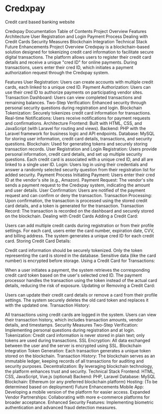 # Credxpay
Credit card based banking website

Credxpay Documentation
Table of Contents
Project Overview
Features
Architecture
User Registration and Login
Payment Process
Dealing with Credit Cards
Security Measures
Blockchain Integration
Technical Stack
Future Enhancements
Project Overview
Credxpay is a blockchain-based solution designed for tokenizing credit card information to facilitate secure digital transactions. The platform allows users to register their credit card details and receive a unique "cred ID" for online payments. During transactions, users enter their cred ID, which initiates a payment authorization request through the Credxpay system.

Features
User Registration: Users can create accounts with multiple credit cards, each linked to a unique cred ID.
Payment Authorization: Users can use their cred ID to authorize payments on participating vendor sites.
Transaction Dashboard: Users can view completed transactions and remaining balances.
Two-Step Verification: Enhanced security through personal security questions during registration and login.
Blockchain Tokenization: Securely tokenizes credit card information for transactions.
Real-time Notifications: Users receive notifications for payment requests and confirmations.
Architecture
Frontend: Built with HTML, CSS, and JavaScript (with Laravel for routing and views).
Backend: PHP with the Laravel framework for business logic and API endpoints.
Database: MySQL for storing user information, credit card details, transactions, and security questions.
Blockchain: Used for generating tokens and securely storing transaction records.
User Registration and Login
Registration:
Users provide personal information, credit card details, and set up multiple security questions.
Each credit card is associated with a unique cred ID, and all are linked to a single user ID.
Login:
Users log in using their credentials and answer a randomly selected security question from their registration list for added security.
Payment Process
Initiating Payment: Users enter their cred ID at the vendor's site (e.g., Amazon).
Payment Request: The vendor's site sends a payment request to the Credxpay system, indicating the amount and user details.
User Confirmation: Users are notified of the payment request and can confirm or deny the transaction.
Transaction Processing: Upon confirmation, the transaction is processed using the stored credit card details, and a token is generated for the transaction.
Transaction Record: The transaction is recorded on the dashboard and securely stored on the blockchain.
Dealing with Credit Cards
Adding a Credit Card:

Users can add multiple credit cards during registration or from their profile settings.
For each card, users enter the card number, expiration date, CVV, and billing address.
The system generates a unique cred ID for each credit card.
Storing Credit Card Details:

Credit card information should be securely tokenized. Only the token representing the card is stored in the database.
Sensitive data (like the card number) is encrypted before storage.
Using a Credit Card for Transactions:

When a user initiates a payment, the system retrieves the corresponding credit card token based on the user's selected cred ID.
The payment processor handles the transaction using the token instead of the actual card details, reducing the risk of exposure.
Updating or Removing a Credit Card:

Users can update their credit card details or remove a card from their profile settings.
The system securely deletes the old card token and replaces it with the updated one.
Transaction History:

All transactions using credit cards are logged in the system.
Users can view their transaction history, which includes transaction amounts, vendor details, and timestamps.
Security Measures
Two-Step Verification: Implementing personal questions during registration and at login.
Tokenization: Credit card information is never stored in plain text; only tokens are used during transactions.
SSL Encryption: All data exchanged between the user and the server is encrypted using SSL.
Blockchain Integration
Token Generation: Each transaction generates a unique token stored on the blockchain.
Transaction History: The blockchain serves as an immutable ledger, keeping records of all transactions for auditing and security purposes.
Decentralization: By leveraging blockchain technology, the platform enhances trust and security.
Technical Stack
Frontend: HTML, CSS, JavaScript, Vue.js (optional)
Backend: PHP, Laravel
Database: MySQL
Blockchain: Ethereum (or any preferred blockchain platform)
Hosting: (To be determined based on deployment)
Future Enhancements
Mobile App: Developing a mobile version of the platform for easier access.
Expanded Vendor Partnerships: Collaborating with more e-commerce platforms for broader acceptance.
Enhanced Security Features: Implementing biometric authentication and advanced fraud detection measures.
